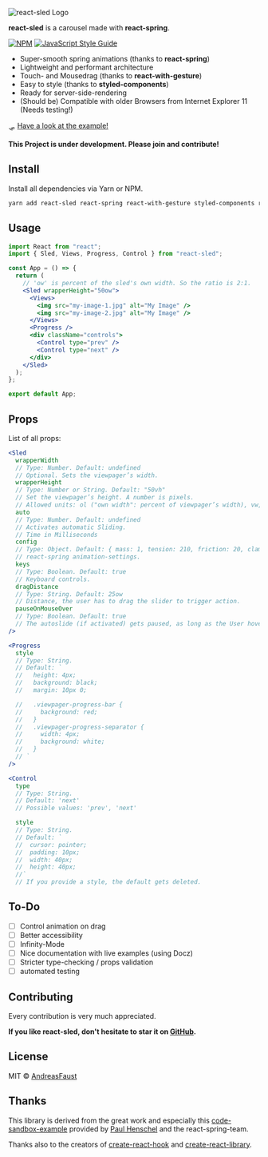 ![react-sled Logo](https://raw.github.com/andreasfaust/react-sled/master/react-sled-logo.png)

**react-sled** is a carousel made with **react-spring**.

[![NPM](https://img.shields.io/npm/v/react-raster.svg)](https://www.npmjs.com/package/react-sled) [![JavaScript Style Guide](https://img.shields.io/badge/code_style-standard-brightgreen.svg)](https://standardjs.com)

- Super-smooth spring animations (thanks to **react-spring**)
- Lightweight and performant architecture
- Touch- and Mousedrag (thanks to **react-with-gesture**)
- Easy to style (thanks to **styled-components**)
- Ready for server-side-rendering
- (Should be) Compatible with older Browsers from Internet Explorer 11 (Needs testing!)

🛷 [Have a look at the example!](https://andreasfaust.github.io/react-sled/)

**This Project is under development. Please join and contribute!**

## Install

Install all dependencies via Yarn or NPM.

```bash
yarn add react-sled react-spring react-with-gesture styled-components react react-dom
```

## Usage

```jsx
import React from "react";
import { Sled, Views, Progress, Control } from "react-sled";

const App = () => {
  return (
    // 'ow' is percent of the sled's own width. So the ratio is 2:1.
    <Sled wrapperHeight="50ow">
      <Views>
        <img src="my-image-1.jpg" alt="My Image" />
        <img src="my-image-2.jpg" alt="My Image" />
      </Views>
      <Progress />
      <div className="controls">
        <Control type="prev" />
        <Control type="next" />
      </div>
    </Sled>
  );
};

export default App;
```

## Props

List of all props:

```jsx
<Sled
  wrapperWidth
  // Type: Number. Default: undefined
  // Optional. Sets the viewpager’s width.
  wrapperHeight
  // Type: Number or String. Default: "50vh"
  // Set the viewpager’s height. A number is pixels.
  // Allowed units: ol ("own width": percent of viewpager’s width), vw, vh, rem, em, px
  auto
  // Type: Number. Default: undefined
  // Activates automatic Sliding.
  // Time in Milliseconds
  config
  // Type: Object. Default: { mass: 1, tension: 210, friction: 20, clamp: true }
  // react-spring animation-settings.
  keys
  // Type: Boolean. Default: true
  // Keyboard controls.
  dragDistance
  // Type: String. Default: 25ow
  // Distance, the user has to drag the slider to trigger action.
  pauseOnMouseOver
  // Type: Boolean. Default: true
  // The autoslide (if activated) gets paused, as long as the User hovers over the sled.
/>
```

```jsx
<Progress
  style
  // Type: String.
  // Default: `
  //   height: 4px;
  //   background: black;
  //   margin: 10px 0;

  //   .viewpager-progress-bar {
  //     background: red;
  //   }
  //   .viewpager-progress-separator {
  //     width: 4px;
  //     background: white;
  //   }
  // `
/>
```

```jsx
<Control
  type
  // Type: String.
  // Default: 'next'
  // Possible values: 'prev', 'next'

  style
  // Type: String.
  // Default: `
  //  cursor: pointer;
  //  padding: 10px;
  //  width: 40px;
  //  height: 40px;
  //`
  // If you provide a style, the default gets deleted.
```

## To-Do

- [ ] Control animation on drag
- [ ] Better accessibility
- [ ] Infinity-Mode
- [ ] Nice documentation with live examples (using Docz)
- [ ] Stricter type-checking / props validation
- [ ] automated testing

## Contributing

Every contribution is very much appreciated.

**If you like react-sled, don't hesitate to star it on [GitHub](https://github.com/AndreasFaust/react-sled).**

## License

MIT © [AndreasFaust](https://github.com/AndreasFaust)

## Thanks

This library is derived from the great work and especially this [code-sandbox-example](https://codesandbox.io/embed/n9vo1my91p) provided by [Paul Henschel](https://github.com/drcmda) and the react-spring-team.

Thanks also to the creators of [create-react-hook](https://github.com/hermanya/create-react-hook) and [create-react-library](https://github.com/transitive-bullshit/create-react-library).

